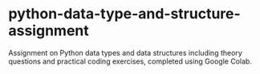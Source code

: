 # python-data-type-and-structure-assignment
Assignment on Python data types and data structures including theory questions and practical coding exercises, completed using Google Colab.

